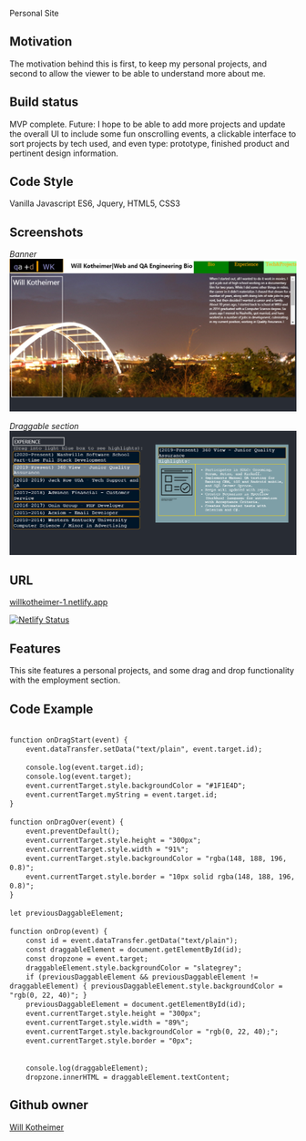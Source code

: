 
Personal Site

## Motivation
The motivation behind this is first, to keep my personal projects, and second to allow the
viewer to be able to understand more about me. 

## Build status
MVP complete. Future: I hope to be able to add more projects and update the overall UI to
include some fun onscrolling events, a clickable interface to sort projects by tech used,
and even type: prototype, finished product and pertinent design information.

## Code Style
Vanilla Javascript ES6, Jquery, HTML5, CSS3

## Screenshots

*Banner*
![](https://github.com/willkotheimer/personal-bio-site/blob/master/Personal_top.PNG)

*Draggable section*
![](https://github.com/willkotheimer/personal-bio-site/blob/master/Personal_Middle.PNG)

## URL

[willkotheimer-1.netlify.app](http://willkotheimer-1.netlify.app)

[![Netlify Status](https://api.netlify.com/api/v1/badges/a249229b-ba1b-426b-b26b-f0cf19537e6c/deploy-status)](https://app.netlify.com/sites/willkotheimer/deploys)

## Features
This site features a personal projects, and some drag and drop functionality with the employment section.

## Code Example
```

function onDragStart(event) {
    event.dataTransfer.setData("text/plain", event.target.id);

    console.log(event.target.id);
    console.log(event.target);
    event.currentTarget.style.backgroundColor = "#1F1E4D";
    event.currentTarget.myString = event.target.id;
}

function onDragOver(event) {
    event.preventDefault();
    event.currentTarget.style.height = "300px";
    event.currentTarget.style.width = "91%";
    event.currentTarget.style.backgroundColor = "rgba(148, 188, 196, 0.8)";
    event.currentTarget.style.border = "10px solid rgba(148, 188, 196, 0.8)";
}

let previousDaggableElement;

function onDrop(event) {
    const id = event.dataTransfer.getData("text/plain");
    const draggableElement = document.getElementById(id);
    const dropzone = event.target;
    draggableElement.style.backgroundColor = "slategrey";
    if (previousDaggableElement && previousDaggableElement != draggableElement) { previousDaggableElement.style.backgroundColor = "rgb(0, 22, 40)"; }
    previousDaggableElement = document.getElementById(id);
    event.currentTarget.style.height = "300px";
    event.currentTarget.style.width = "89%";
    event.currentTarget.style.backgroundColor = "rgb(0, 22, 40);";
    event.currentTarget.style.border = "0px";


    console.log(draggableElement);
    dropzone.innerHTML = draggableElement.textContent;

```
## Github owner

[Will Kotheimer](https://github.com/willkotheimer)

